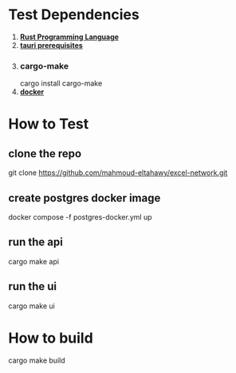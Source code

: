 

# Test Dependencies
1. [**Rust Programming Language**](https://www.rust-lang.org/)
2. [**tauri prerequisites**](https://tauri.app/v1/guides/getting-started/prerequisites)
3. ### **cargo-make**
   cargo install cargo-make
4. [**docker**](https://www.docker.com/)


# How to Test
## clone the repo
   git clone https://github.com/mahmoud-eltahawy/excel-network.git
## create postgres docker image 
   docker compose -f postgres-docker.yml up
## run the api
   cargo make api
## run the ui
   cargo make ui


# How to build
   cargo make build
